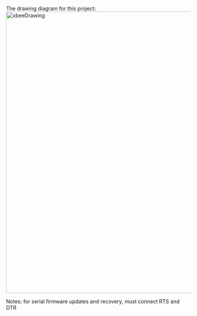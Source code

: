 The drawing diagram for this project:
<img width="886" height="767" alt="xbeeDrawing" src="https://github.com/user-attachments/assets/a033a1fc-85c8-40e7-ac89-acb6cebef37c" />



Notes: 
for serial firmware updates and recovery, must connect RTS and DTR